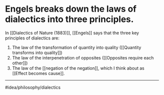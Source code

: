 # Engels breaks down the laws of dialectics into three principles.
In [[Dialectics of Nature (1883)]], [[Engels]] says that the three key principles of dialectics are:

1. The law of the transformation of quantity into quality ([[Quantity transforms into quality]])
2. The law of the interpenetration of opposites ([[Opposites require each other]])
3. The law of the [[negation of the negation]], which I think about as [[Effect becomes cause]].

---
#idea/philosophy/dialectics 
